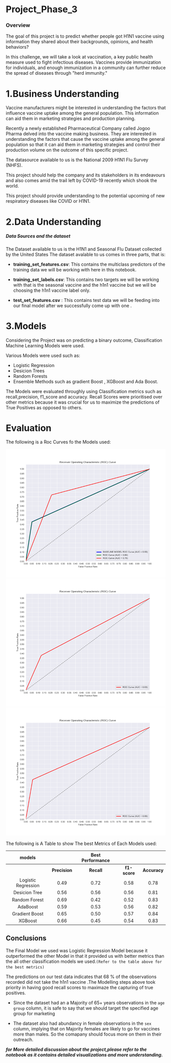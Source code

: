 # Project_Phase_3

### Overview

The goal of this project is to predict whether people got H1N1 vaccine using information they shared about their backgrounds, opinions, and health behaviors?

In this challenge, we will take a look at vaccination, a key public health measure used to fight infectious diseases. Vaccines provide immunization for individuals, and enough immunization in a community can further reduce the spread of diseases through "herd immunity."

# 1.Business Understanding

Vaccine manufacturers might be interested in understanding the factors that influence vaccine uptake among the general population. This information can aid them in marketing strategies and production planning.

Recently a newly established Pharmaceutical Company called Jogoo Pharma delved into the vaccine making business. They are interested in understanding the factors that cause the vaccine uptake among the general population so that it can aid them in marketing strategies and control their production volume on the outcome of this specific project.

The datasource available to us is the National 2009 H1N1 Flu Survey (NHFS).

This project should help the company and its stakeholders in its endeavours and also comes amid the trail left by COVID-19 recently which shook the world.

This project should provide understanding to the potential upcoming of new respiratory diseases like COVID or H1N1.


# 2.Data Understanding

##### Data Sources and the dataset
The Dataset available to us is the H1N1 and Seasonal Flu Dataset collected by the United States 
The dataset avalable to us comes in three parts, that is:
* **training_set_features.csv**: This contains the multiclass predictors of the training data we will be working with here in this notebook.
* **training_set_labels.csv**: This contains two  targets we will be working with that is the seasonal vaccine and the h1n1 vaccine but we will be choosing the h1n1 vaccine label only.

* **test_set_features.csv** : This contains test data we will be feeding into our final model after we successfully come up with one .

# 3.Models
Considering the Project was on predicting a binary outcome, Classification Machine Learning Models were used.

Various Models were used such as:

- Logistic Regression 
- Desicion Trees 
- Random Forests 
- Ensemble Methods such as gradient Boost , XGBoost and Ada Boost.

The Models were evaluated throughly using Classification metrics such as recall,precision, f1_score and accuracy. Recall Scores were prioritised over other metrics because it was crucial for us to maximize the predictions of True Positives as opposed to others.
# Evaluation
The following is a Roc Curves fo the Models used:

![Logistic Regression Models](images/ROC_CURVE_LOGISTIC.png)
![Desicion Trees](./images/roc_curve_dtc.png)
![Random Forests](./images/roc_curve_rf.png)


The following is A Table to show The best Metrics of Each Models used:

|   models  |       |      Best Performance     |    |    |
|:-----------------:|:------:|:---------:|:--:|:--:|
|     |   **Precision**  |     **Recall**    |   **f1-score** |    **Accuracy**|
|    Logistic Regression   |  0.49   |   0.72   |   0.58  | 0.78 |
|     Desicion Tree   |   0.56     | 0.56    |  0.56 | 0.81|
| Random Forest  |    0.69    | 0.42    | 0.52   | 0.83 |
| AdaBoost  | 0.59   |   0.53    |  0.56  | 0.82 |
| Gradient Boost |  0.65   |  0.50   |   0.57 | 0.84 |
| XGBoost |    0.66 |  0.45  |    0.54   |   0.83   |
## Conclusions
The Final Model we used was Logistic Regression Model because it outperformed the other Model in that it provided us with better metrics than the all other classification models we used.`(Refer to the table above for the best metrics)`

The predictions on our test data indicates that 68 % of the observations recorded did not take the h1n1 vaccine .The Modelling steps above took priority in having good recall scores to maximaze the capturing of true positives.

- Since the dataset had an a Majority of 65+ years observations in the `age group` column, it is safe to say that we should target the specified age group for marketing

- The dataset also had abundancy in female observations in the `sex` column, implying that on Majority females are likely to go for vaccines more than males. So the comapany should focus more on them in their outreach.


***for More detailed discussion about the project,please refer to the notebook as it contains detailed visualizations and more understanding.***


